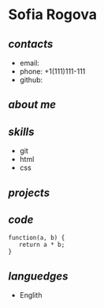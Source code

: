 # Sofia Rogova
## _contacts_
+ email:
+ phone: +1(111)111-111
+ github:

## _about me_

## _skills_
+ git
+ html
+ css

## _projects_

## _code_
``` 
function(a, b) {
   return a * b;
}
```

## _languedges_
+ Englith